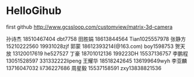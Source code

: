 # HelloGihub
first github
http://www.gcssloop.com/customview/matrix-3d-camera

孙诗杰  18510467404  dbt7758
田胜娟  18613844564  Tian1025557978
张静方  15210222560  19931028zjf
郭蒙    18612393214(@163.com)  boy1598753
贺天放  13120017619  he527527
丁豪    18701012136  199223DH   15537136757
李鹏程  13051528597  331332222lipeng
王耀华  18518242645  136199649wyh
李亚麟  13716047032  li736227686
周星毅  15537158591  zxy13838821536

